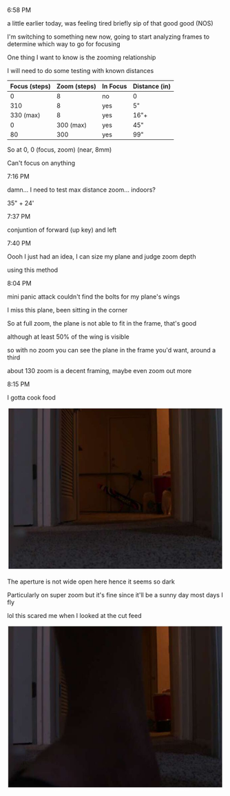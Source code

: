6:58 PM

a little earlier today, was feeling tired briefly sip of that good good (NOS)

I'm switching to something new now, going to start analyzing frames to determine which way to go for focusing

One thing I want to know is the zooming relationship

I will need to do some testing with known distances

| Focus (steps) | Zoom (steps) | In Focus | Distance (in) |
| ------------- | ------------ | -------- | ------------- |
| 0             | 8            | no       | 0             |
| 310           | 8            | yes      | 5"|
| 330 (max)     | 8            | yes      | 16"+          |
| 0             | 300 (max)    | yes      | 45"           |
| 80            | 300          | yes      | 99"           |


So at 0, 0 (focus, zoom) (near, 8mm)

Can't focus on anything

7:16 PM

damn... I need to test max distance zoom... indoors?

35" + 24'

7:37 PM

conjuntion of forward (up key) and left

7:40 PM

Oooh I just had an idea, I can size my plane and judge zoom depth

using this method

8:04 PM

mini panic attack couldn't find the bolts for my plane's wings

I miss this plane, been sitting in the corner

So at full zoom, the plane is not able to fit in the frame, that's good

although at least 50% of the wing is visible

so with no zoom you can see the plane in the frame you'd want, around a third

about 130 zoom is a decent framing, maybe even zoom out more

8:15 PM

I gotta cook food

<img src="./images/70-zoom-steps-about-27-ft-away-60-in-wingspan.JPG"/>

The aperture is not wide open here hence it seems so dark

Particularly on super zoom but it's fine since it'll be a sunny day most days I fly

lol this scared me when I looked at the cut feed

<img src="./images/foot.JPG"/>
